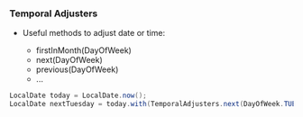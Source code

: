 ### Temporal Adjusters

* Useful methods to adjust date or time:

  * firstInMonth(DayOfWeek)
  * next(DayOfWeek)
  * previous(DayOfWeek)
  * ...

```java
LocalDate today = LocalDate.now();
LocalDate nextTuesday = today.with(TemporalAdjusters.next(DayOfWeek.TUESDAY));
```